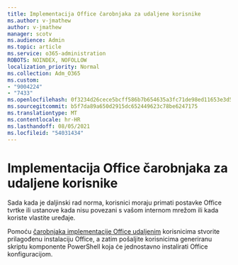 ```yaml
---
title: Implementacija Office čarobnjaka za udaljene korisnike
ms.author: v-jmathew
author: v-jmathew
manager: scotv
ms.audience: Admin
ms.topic: article
ms.service: o365-administration
ROBOTS: NOINDEX, NOFOLLOW
localization_priority: Normal
ms.collection: Adm_O365
ms.custom:
- "9004224"
- "7433"
ms.openlocfilehash: 0f3234d26cece5bcff586b7b654635a3fc71de98ed11653e3d52699e1bc965de
ms.sourcegitcommit: b5f7da89a650d2915dc652449623c78be6247175
ms.translationtype: MT
ms.contentlocale: hr-HR
ms.lasthandoff: 08/05/2021
ms.locfileid: "54031434"
---
```

# <a name="deploy-office-to-remote-users-wizard"></a>Implementacija Office čarobnjaka za udaljene korisnike

Sada kada je daljinski rad norma, korisnici moraju primati postavke Office tvrtke ili ustanove kada nisu povezani s vašom internom mrežom ili kada koriste vlastite uređaje.

Pomoću [čarobnjaka implementacije Office udaljenim](https://go.microsoft.com/fwlink/?linkid=2149564) korisnicima stvorite prilagođenu instalaciju Office, a zatim pošaljite korisnicima generiranu skriptu komponente PowerShell koja će jednostavno instalirati Office konfiguracijom.
